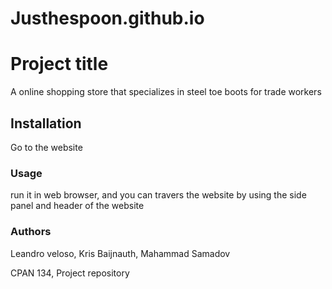 # Justhespoon.github.io

# Project title
A online shopping store that specializes in steel toe boots for trade workers

## Installation
Go to the website

### Usage
run it in web browser, and you can travers the website by using the side panel and header of the website

### Authors
Leandro veloso, Kris Baijnauth, Mahammad Samadov


CPAN 134, Project repository
